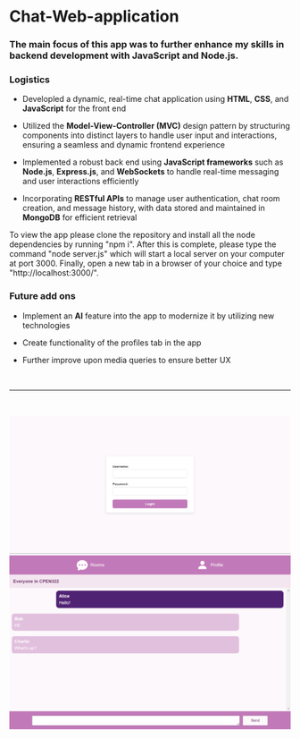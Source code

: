 # Chat-Web-application

### The main focus of this app was to further enhance my skills in backend development with JavaScript and Node.js. 

### Logistics

- Developled a dynamic, real-time chat application using **HTML**, **CSS**, and **JavaScript** for the front end

- Utilized the **Model-View-Controller (MVC)** design pattern by structuring components into distinct layers to handle user input and interactions, ensuring a seamless and dynamic frontend experience

- Implemented a robust back end using **JavaScript frameworks** such as **Node.js**, **Express.js**, and **WebSockets** to handle real-time messaging and user interactions efficiently

- Incorporating **RESTful APIs** to manage user authentication, chat room creation, and message history, with data stored and maintained in **MongoDB** for efficient retrieval

To view the app please clone the repository and install all the node dependencies by running "npm i". After this is complete, please type the command "node server.js" which will start a local server on your computer at port 3000. Finally, open a new tab in a browser of your choice and type "http://localhost:3000/".

### Future add ons

- Implement an **AI** feature into the app to modernize it by utilizing new technologies

- Create functionality of the profiles tab in the app

- Further improve upon media queries to ensure better UX

<br>

---
 <br>

![Alt text](thumbnails/login_page.png)
![Alt text](thumbnails/chatroom_page.png)